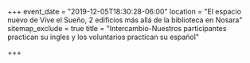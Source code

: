 +++
event_date = "2019-12-05T18:30:28-06:00"
location = "El espacio nuevo de Vive el Sueño, 2 edificios más allá de la biblioteca en Nosara"
sitemap_exclude = true
title = "Intercambio-Nuestros participantes practican su ingles y los voluntarios practican su español"

+++
